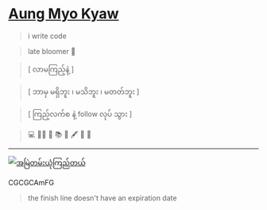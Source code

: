 # [Aung Myo Kyaw](https://www.aungmyokyaw.com)

> i write code

> late bloomer 🌸

> [ လာမကြည့်နဲ့ ]

> [ ဘာမှ မရှိဘူး ၊ မသိဘူး ၊ မတတ်ဘူး ]

> [ ကြည့်လက်စ နဲ့ follow လုပ် သွား ]

> 💻 🧘‍♂️ 📝 📚 📖 🖋️ 🎸 🌸

---

[![အမြဲတမ်းယုံကြည်တယ်](https://img.youtube.com/vi/NIMraiKY_8c/0.jpg)](https://youtu.be/NIMraiKY_8c)

CGCGCAmFG

> the finish line doesn't have an expiration date
